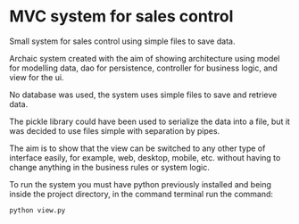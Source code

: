 # MVC system for sales control

Small system for sales control using simple files to save data.

Archaic system created with the aim of showing architecture using model for modelling data, dao for persistence, controller for business logic, and view for the ui.

No database was used, the system uses simple files to save and retrieve data.

The pickle library could have been used to serialize the data into a file, but it was decided to use files
simple with separation by pipes.

The aim is to show that the view can be switched to any other type of interface easily, for example,
web, desktop, mobile, etc. without having to change anything in the business rules or system logic.

To run the system you must have python previously installed and being inside the project directory, in the command terminal run the command:
```
python view.py
```
